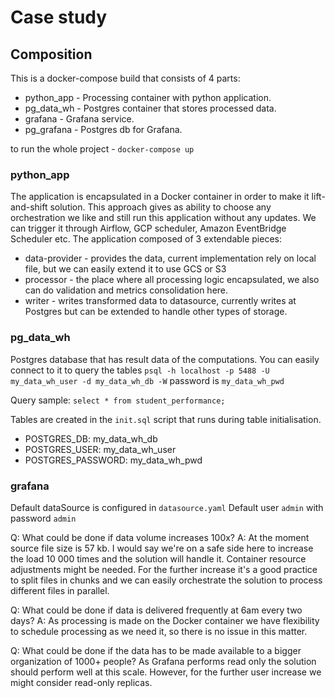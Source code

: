 # Case study
## Composition
This is a docker-compose build that consists of 4 parts:
+ python_app - Processing container with python application.
+ pg_data_wh - Postgres container that stores processed data.
+ grafana - Grafana service.
+ pg_grafana - Postgres db for Grafana.  

to run the whole project - `docker-compose up`

### python_app
The application is encapsulated in a Docker container in order to make it lift-and-shift solution.
This approach gives as ability to choose any orchestration we like and still run this application without any updates.
We can trigger it through Airflow, GCP scheduler, Amazon EventBridge Scheduler etc.
The application composed of 3 extendable pieces:
+ data-provider - provides the data, current implementation rely on local file, but we can easily extend it to use GCS or S3 
+ processor - the place where all processing logic encapsulated, we also can do validation and metrics consolidation here.
+ writer - writes transformed data to datasource, currently writes at Postgres but can be extended to handle other types of storage.

### pg_data_wh
Postgres database that has result data of the computations. You can easily connect to it to query the tables
`psql -h localhost -p 5488 -U my_data_wh_user -d my_data_wh_db -W`
password is `my_data_wh_pwd`

Query sample:
`select * from student_performance;`

Tables are created in the `init.sql` script that runs during table initialisation.

- POSTGRES_DB: my_data_wh_db
- POSTGRES_USER: my_data_wh_user
- POSTGRES_PASSWORD: my_data_wh_pwd

### grafana
Default dataSource is configured in `datasource.yaml` 
Default user `admin` with password `admin`



Q: What could be done if data volume increases 100x?
A: At the moment source file size is 57 kb. I would say we're on a safe side here to increase the load 10 000 times and the solution will handle it.
Container resource adjustments might be needed. For the further increase it's a good practice to split files in chunks and we can easily orchestrate the solution to process different files in parallel.


Q: What could be done if data is delivered frequently at 6am every two days?
A: As processing is made on the Docker container we have flexibility to schedule processing as we need it, so there is no issue in this matter.

Q: What could be done if the data has to be made available to a bigger organization of 1000+ people?
As Grafana performs read only the solution should perform well at this scale. However, for the further user increase we might consider read-only replicas.